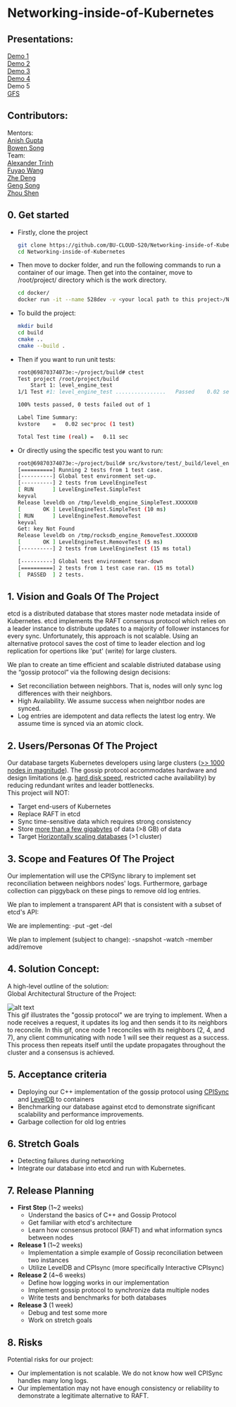 # Networking-inside-of-Kubernetes   

## Presentations:
[Demo 1](https://docs.google.com/presentation/d/1jBuHELqt4QC5a1PdA2_NT6TXpMmmihoYNoQsa29Ajbg/edit?usp=sharing)  
[Demo 2](https://docs.google.com/presentation/d/118YX5ALFa08UfWFQjXKwZok-rmvdTvqiiVNljjjsXfg/edit?usp=sharing)  
[Demo 3](https://docs.google.com/presentation/d/142T3vpOa8HJgMVeeW43rnJGhvw62su00DX_PcEBc43o/edit?usp=sharing)  
[Demo 4](https://docs.google.com/presentation/d/17R5dB9XDbUxkLGO7eynz5Ey_Jk6t1EQXyuoymtE9mOo/edit?usp=sharing)    
Demo 5  
[GFS](https://docs.google.com/presentation/d/13toeO3h6mSGOpCpLhhtjaLkJJfPJ-Vc3zHOx81E8Ps0/edit?usp=sharing)  
## Contributors:   
Mentors:  
[Anish Gupta](github.com/nkanish2002)    
[Bowen Song](github.com/Bowenislandsong)  
Team:  
[Alexander Trinh](github.com/aktrinh17)	    
[Fuyao Wang](github.com/wfystx)	  
[Zhe Deng](github.com/thezhe)    
[Geng Song](github.com/827265717)   
[Zhou Shen](github.com/zhou-1)  	   

## 0. Get started
- Firstly, clone the project

  ```bash
  git clone https://github.com/BU-CLOUD-S20/Networking-inside-of-Kubernetes.git
  cd Networking-inside-of-Kubernetes
  ```

- Then move to docker folder, and run the following commands to run a container of our image. Then get into the container, move to /root/project/ directory which is the work directory.

  ```bash
  cd docker/
  docker run -it --name 528dev -v <your local path to this project>/Networking-inside-of-Kubernetes/:/root/project/ freddiefy/ec528networking-dev:v1 /bin/bash
  ```

- To build the project:

  ```bash
  mkdir build
  cd build
  cmake ..
  cmake --build .
  ```

- Then if you want to run unit tests:

  ```bash
  root@69870374073e:~/project/build# ctest
  Test project /root/project/build
      Start 1: level_engine_test
  1/1 Test #1: level_engine_test ................   Passed    0.02 sec
  
  100% tests passed, 0 tests failed out of 1
  
  Label Time Summary:
  kvstore    =   0.02 sec*proc (1 test)
  
  Total Test time (real) =   0.11 sec
  ```

- Or directly using the specific test you want to run:

  ```bash
  root@69870374073e:~/project/build# src/kvstore/test/_build/level_engine_test
  [==========] Running 2 tests from 1 test case.
  [----------] Global test environment set-up.
  [----------] 2 tests from LevelEngineTest
  [ RUN      ] LevelEngineTest.SimpleTest
  keyval
  Release leveldb on /tmp/leveldb_engine_SimpleTest.XXXXXX0
  [       OK ] LevelEngineTest.SimpleTest (10 ms)
  [ RUN      ] LevelEngineTest.RemoveTest
  keyval
  Get: key Not Found
  Release leveldb on /tmp/rocksdb_engine_RemoveTest.XXXXXX0
  [       OK ] LevelEngineTest.RemoveTest (5 ms)
  [----------] 2 tests from LevelEngineTest (15 ms total)
  
  [----------] Global test environment tear-down
  [==========] 2 tests from 1 test case ran. (15 ms total)
  [  PASSED  ] 2 tests.
  ```
  
## 1. Vision and Goals Of The Project
etcd is a distributed database that stores master node metadata inside of Kubernetes. etcd implements the RAFT consensus protocol which relies on a leader instance to distribute updates to a majority of follower instances for every sync. Unfortunately, this approach is not scalable. Using an alternative protocol saves the cost of time to leader election and log replication for opertions like 'put' (write) for large clusters.  

We plan to create an time efficient and scalable distriuted database using the “gossip protocol” via the following design decisions:    
+ Set reconciliation between neighbors. That is, nodes will only sync log differences with their neighbors.
+ High Availability. We assume success when neightbor nodes are synced.     
+ Log entries are idempotent and data reflects the latest log entry. We assume time is synced via an atomic clock.   

## 2. Users/Personas Of The Project
Our database targets Kubernetes developers using large clusters ([>> 1000 nodes in magnitude][1]). The gossip protocol accommodates hardware and design limitations (e.g. [hard disk speed][2], restricted cache availability) by reducing redundant writes and leader bottlenecks.     
This project will NOT:    
+ Target end-users of Kubernetes  
+ Replace RAFT in etcd
+ Sync time-sensitive data which requires strong consistency    
+ Store [more than a few gigabytes][3] of data (>8 GB) of data
+ Target [Horizontally scaling databases][4] (>1 cluster)

[1]: https://github.com/kubernetes/kubernetes/issues/20540
[2]: https://openai.com/blog/scaling-kubernetes-to-2500-nodes/
[3]: https://github.com/etcd-io/etcd/blob/master/Documentation/dev-guide/limit.md
[4]: https://github.com/etcd-io/etcd/blob/master/Documentation/learning/why.md

## 3. Scope and Features Of The Project
Our implementation will use the CPISync library to implement set reconciliation between neighbors nodes' logs. Furthermore, garbage collection can piggyback on these pings to remove old log entries.

We plan to implement a transparent API that is consistent with a subset of etcd's API:

We are implementing:
-put
-get
-del

We plan to implement (subject to change):
-snapshot
-watch
-member add/remove

## 4. Solution Concept:
A high-level outline of the solution:     
Global Architectural Structure of the Project:      

![alt text](https://upload-images.jianshu.io/upload_images/1452123-09556716dc29be12.gif?imageMogr2/auto-orient/strip|imageView2/2/format/gif)    
This gif illustrates the "gossip protocol" we are trying to implement. When a node receives a request, it updates its log and then sends it to its neighbors to reconcile. In this gif, once node 1 reconciles with its neighbors (2, 4, and 7), any client communicating with node 1 will see their request as a success. This process then repeats itself until the update propagates throughout the cluster and a consensus is achieved.       

## 5. Acceptance criteria
+ Deploying our C++ implementation of the gossip protocol using [CPISync](https://github.com/trachten/cpisync) and [LevelDB](https://github.com/google/leveldb) to containers 
+ Benchmarking our database against etcd to demonstrate significant scalability and performance improvements.
+ Garbage collection for old log entries

## 6. Stretch Goals 
+ Detecting failures during networking
+ Integrate our database into etcd and run with Kubernetes.  

## 7. Release Planning
- **First Step** (1~2 weeks)
  - Understand the basics of C++ and Gossip Protocol 
  - Get familiar with etcd's architecture
  - Learn how consensus protocol (RAFT) and what information syncs between nodes
- **Release 1** (1~2 weeks)
  - Implementation a simple example of Gossip reconciliation between two instances 
  - Utilize LevelDB and CPIsync (more specifically Interactive CPIsync)
- **Release 2** (4~6 weeks)
  - Define how logging works in our implementation
  - Implement gossip protocol to synchronize data multiple nodes
  - Write tests and benchmarks for both databases
- **Release 3** (1 week)
  - Debug and test some more
  - Work on stretch goals

## 8. Risks   
Potential risks for our project:   
+ Our implementation is not scalable. We do not know how well CPISync handles many long logs.
+ Our implementation may not have enough consistency or reliability to demonstrate a legitimate alternative to RAFT.
